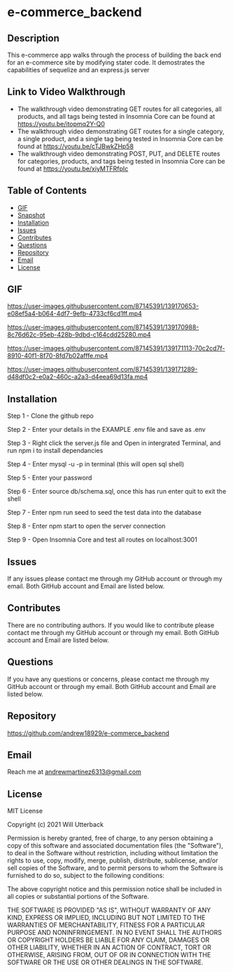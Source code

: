 # e-commerce_backend

## Description
This e-commerce app walks through the process of building the back end for an e-commerce site by modifying stater code. It demostrates the capabilities of sequelize and an express.js server

## Link to Video Walkthrough
- The walkthrough video demonstrating GET routes for all categories, all products, and all tags being tested in Insomnia Core can be found at https://youtu.be/itopmq2Y-Q0
- The walkthrough video demonstrating GET routes for a single category, a single product, and a single tag being tested in Insomnia Core can be found at https://youtu.be/cTJBwkZHp58
- The walkthrough video demonstrating POST, PUT, and DELETE routes for categories, products, and tags being tested in Insomnia Core can be found at https://youtu.be/xiyMTFRfpIc


## Table of Contents
- [GIF](#gif)
- [Snapshot](#snapshot)
- [Installation](#installation)
- [Issues](#issues)
- [Contributes](#contributes)
- [Questions](#questions)
- [Repository](#repository)
- [Email](#email)
- [License](#license)

## GIF
https://user-images.githubusercontent.com/87145391/139170653-e08ef5a4-b064-4df7-9efb-4733cf6cd1ff.mp4

https://user-images.githubusercontent.com/87145391/139170988-8c76d62c-95eb-428b-9dbd-c164cdd25280.mp4

https://user-images.githubusercontent.com/87145391/139171113-70c2cd7f-8910-40f1-8f70-8fd7b02afffe.mp4

https://user-images.githubusercontent.com/87145391/139171289-d48df0c2-e0a2-460c-a2a3-d4eea69d13fa.mp4


## Installation
Step 1 - Clone the github repo

Step 2 - Enter your details in the EXAMPLE .env file and save as .env

Step 3 - Right click the server.js file and Open in intergrated Terminal, and run npm i to install dependancies

Step 4 - Enter mysql -u <username> -p in terminal (this will open sql shell)

Step 5 - Enter your password

Step 6 - Enter source db/schema.sql, once this has run enter quit to exit the shell

Step 7 - Enter npm run seed to seed the test data into the database

Step 8 - Enter npm start to open the server connection

Step 9 - Open Insomnia Core and test all routes on localhost:3001 

## Issues
If any issues please contact me through my GitHub account or through my email. Both GitHub account and Email are listed below.

## Contributes
There are no contributing authors. If you would like to contribute please contact me through my GitHub account or through my email. Both GitHub account and Email are listed below.

## Questions
If you have any questions or concerns, please contact me through my GitHub account or through my email. Both GitHub account and Email are listed below.

## Repository
https://github.com/andrew18929/e-commerce_backend

## Email
Reach me at andrewmartinez6313@gmail.com

## License
MIT License

Copyright (c) 2021 Will Utterback

Permission is hereby granted, free of charge, to any person obtaining a copy of this software and associated documentation files (the "Software"), to deal in the Software without restriction, including without limitation the rights to use, copy, modify, merge, publish, distribute, sublicense, and/or sell copies of the Software, and to permit persons to whom the Software is furnished to do so, subject to the following conditions:

The above copyright notice and this permission notice shall be included in all copies or substantial portions of the Software.

THE SOFTWARE IS PROVIDED "AS IS", WITHOUT WARRANTY OF ANY KIND, EXPRESS OR IMPLIED, INCLUDING BUT NOT LIMITED TO THE WARRANTIES OF MERCHANTABILITY, FITNESS FOR A PARTICULAR PURPOSE AND NONINFRINGEMENT. IN NO EVENT SHALL THE AUTHORS OR COPYRIGHT HOLDERS BE LIABLE FOR ANY CLAIM, DAMAGES OR OTHER LIABILITY, WHETHER IN AN ACTION OF CONTRACT, TORT OR OTHERWISE, ARISING FROM, OUT OF OR IN CONNECTION WITH THE SOFTWARE OR THE USE OR OTHER DEALINGS IN THE SOFTWARE.